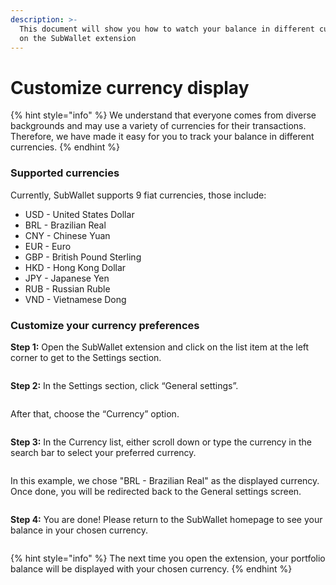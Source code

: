 ```yaml
---
description: >-
  This document will show you how to watch your balance in different currencies
  on the SubWallet extension
---
```


# Customize currency display

{% hint style="info" %}
We understand that everyone comes from diverse backgrounds and may use a variety of currencies for their transactions. Therefore, we have made it easy for you to track your balance in different currencies.
{% endhint %}

### Supported currencies

Currently, SubWallet supports 9 fiat currencies, those include:

* USD - United States Dollar
* BRL - Brazilian Real
* CNY - Chinese Yuan
* EUR - Euro
* GBP - British Pound Sterling
* HKD - Hong Kong Dollar
* JPY - Japanese Yen
* RUB - Russian Ruble
* VND - Vietnamese Dong

### Customize your currency preferences

**Step 1:** Open the SubWallet extension and click on the list item at the left corner to get to the Settings section.

<figure><img src="../../.gitbook/assets/Screenshot_11 (1).png" alt=""><figcaption></figcaption></figure>

**Step 2:** In the Settings section, click “General settings”.&#x20;

<figure><img src="../../.gitbook/assets/Screenshot_12 (1).png" alt=""><figcaption></figcaption></figure>

After that, choose the “Currency” option.

<figure><img src="../../.gitbook/assets/Screenshot_13 (1).png" alt=""><figcaption></figcaption></figure>

**Step 3:** In the Currency list, either scroll down or type the currency in the search bar to select your preferred currency.

<figure><img src="../../.gitbook/assets/Screenshot_14 (1).png" alt=""><figcaption></figcaption></figure>

In this example, we chose "BRL - Brazilian Real" as the displayed currency. Once done, you will be redirected back to the General settings screen.

<figure><img src="../../.gitbook/assets/Screenshot_15 (1).png" alt=""><figcaption></figcaption></figure>

**Step 4:** You are done! Please return to the SubWallet homepage to see your balance in your chosen currency.

<figure><img src="../../.gitbook/assets/Screenshot_16.png" alt=""><figcaption></figcaption></figure>

{% hint style="info" %}
The next time you open the extension, your portfolio balance will be displayed with your chosen currency.
{% endhint %}
